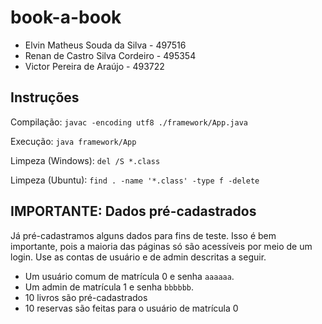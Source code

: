 # book-a-book

- Elvin Matheus Souda da Silva - 497516
- Renan de Castro Silva Cordeiro - 495354
- Victor Pereira de Araújo - 493722

## Instruções

Compilação: `javac -encoding utf8 ./framework/App.java`

Execução: `java framework/App`

Limpeza (Windows): `del /S *.class`

Limpeza (Ubuntu): `find . -name '*.class' -type f -delete`

## IMPORTANTE: Dados pré-cadastrados

Já pré-cadastramos alguns dados para fins de teste.
Isso é bem importante, pois a maioria das páginas só são acessíveis por meio de um login.
Use as contas de usuário e de admin descritas a seguir.

- Um usuário comum de matrícula 0 e senha `aaaaaa`.
- Um admin de matrícula 1 e senha `bbbbbb`.
- 10 livros são pré-cadastrados
- 10 reservas são feitas para o usuário de matrícula 0
